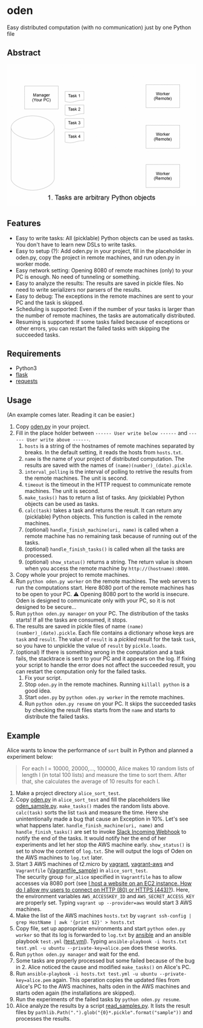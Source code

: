 # oden
Easy distributed computation (with no communication) just by one Python file

## Abstract
![abstract](img/abst.gif)

## Features
- Easy to write tasks: All (picklable) Python objects can be used as tasks.  You don't have to learn new DSLs to write tasks.
- Easy to setup (?): Add oden.py in your project, fill in the placeholder in oden.py, copy the project in remote machines, and run oden.py in worker mode.
- Easy network setting: Opening 8080 of remote machines (only) to your PC is enough.  No need of tunneling or something.
- Easy to analyze the results: The results are saved in pickle files.  No need to write serializers nor parsers of the results.
- Easy to debug: The exceptions in the remote machines are sent to your PC and the task is skipped.
- Scheduling is supported: Even if the number of your tasks is larger than the number of remote machines, the tasks are automatically distributed.
- Resuming is supported: If some tasks failed because of exceptions or other errors, you can restart the failed tasks with skipping the succeeded tasks.

## Requirements
- Python3
- [flask](http://flask.pocoo.org/)
- [requests](http://docs.python-requests.org/en/master/)

## Usage
(An example comes later.  Reading it can be easier.)
1. Copy [oden.py](https://raw.githubusercontent.com/ashiato45/oden/master/oden.py) in your project.
2. Fill in the place holder between `------ User write below ------` and `------ User write above ------`.
    1. `hosts` is a string of the hostnames of remote machines separated by breaks.  In the default setting, it reads the hosts from `hosts.txt`.
    2. `name` is the name of your project of distributed computation.  The results are saved with the names of `(name)(number)_(date).pickle`.
    3. `interval_polling` is the interval of polling to retrive the results from the remote machines.  The unit is second.
    4. `timeout` is the timeout in the HTTP request to communicate remote machines.  The unit is second.
    5. `make_tasks()` has to return a list of tasks.  Any (picklable) Python objects can be used as tasks.
    6. `calc(task)` takes a task and returns the result.  It can return any (picklable) Python objects.  This function is called in the remote machines.
    7. (optional) `handle_finish_machine(uri, name)` is called when a remote machine has no remaining task because of running out of the tasks.
    8. (optional) `handle_finish_tasks()` is called when all the tasks are processed.
    9. (optional) `show_status()` returns a string.  The return value is shown when you access the remote machine by `http://(hostname):8080`.
3. Copy whole your project to remote machines.
4. Run `python oden.py worker` on the remote machines.  The web servers to run the computations start.  Here 8080 port of the remote machines has to be open to your PC.  ⚠️ Opening 8080 port to the world is insecure.  Oden is designed to communicate only with your PC, so it is not designed to be secure...
5. Run `python oden.py manager` on your PC.  The distribution of the tasks starts!  If all the tasks are consumed, it stops.
6. The results are saved in pickle files of name `(name)(number)_(date).pickle`.  Each file contains a dictionary whose keys are `task` and `result`.  The value of `result` is a *pickled* result for the task `task`, so you have to unpickle the value of `result` by `pickle.loads`.
7. (optional) If there is something wrong in the computation and a task fails, the stacktrace is sent to your PC and it appears on the log.  If fixing your script to handle the error does not affect the succeeded result, you can restart the computation only for the failed tasks.
    1. Fix your script.
    2. Stop `oden.py` in the remote machines.  Running `killall python` is a good idea.
    3. Start `oden.py` by `python oden.py worker` in the remote machines.
    4. Run `python oden.py resume` on your PC.  It skips the succeeded tasks by checking the result files starts from the `name` and starts to distribute the failed tasks.

## Example
Alice wants to know the performance of `sort` built in Python and planned a experiment below:
> For each l = 10000, 20000,..., 100000, Alice makes 10 random lists of length l (in total 100 lists) and measure the time to sort them.
> After that, she calculates the average of 10 results for each l.
1. Make a project directory `alice_sort_test`.  
2. Copy [oden.py](https://raw.githubusercontent.com/ashiato45/oden/master/oden.py) in `alice_sort_test` and fill the placeholders like [oden_sample.py](https://github.com/ashiato45/oden/blob/master/oden_sample.py).  `make_tasks()` mades the random lists above.  `calc(task)` sorts the list `task` and measure the time.  Here she unintentionally made a bug that cause an Exception in 10%.  Let's see what happens later.  `handle_finish_machine(uri, name)` and `handle_finish_tasks()` are set to invoke [Slack Incoming Webhook](https://api.slack.com/incoming-webhooks) to notify the end of the tasks.  It would notify her the end of her experiments and let her stop the AWS machine early.  `show_status()` is set to show the content of `log.txt`.  She will output the logs of Oden on the AWS machines to `log.txt` later.
3. Start 3 AWS machines of t2.micro by [vagrant](https://www.vagrantup.com/), [vagrant-aws](https://github.com/mitchellh/vagrant-aws) and `Vagrantfile` ([Vagrantfile_sample](https://github.com/ashiato45/oden/blob/master/Vagrantfile_sample)) in `alice_sort_test`.  
The security group `for_alice` specified in `Vagrantfile` has to allow accesses via 8080 port (see [I host a website on an EC2 instance. How do I allow my users to connect on HTTP (80) or HTTPS (443)?](https://aws.amazon.com/jp/premiumsupport/knowledge-center/connect-http-https-ec2/)).
Here, the environment variables `AWS_ACCESSKEY_ID` and `AWS_SECRET_ACCESS_KEY` are properly set.
Typing `vagrant up --provider=aws` would start 3 AWS machines.
4. Make the list of the AWS machines `hosts.txt` by `vagrant ssh-config | grep HostName | awk '{print $2}' > hosts.txt`
5. Copy file, set up appropriate environments and start `python oden.py worker` so that its log is forwarded to `log.txt` by [ansible](https://www.ansible.com/) and an ansible playbook `test.yml` ([test.yml](https://github.com/ashiato45/oden/blob/master/test.yml)).  Typing `ansible-playbook -i hosts.txt test.yml -u ubuntu --private-key=alice.pem` does these works.
6. Run `python oden.py manager` and wait for the end.
7. Some tasks are properly processed but some failed because of the bug in 2.  Alice noticed the cause and modified `make_tasks()` on Alice's PC.
8. Run `ansible-playbook -i hosts.txt test.yml -u ubuntu --private-key=alice.pem` again.  This operation copies the updated files from Alice's PC to the AWS machines, halts oden in the AWS machines and starts oden again (the installations are skipped).
9. Run the experiments of the failed tasks by `python oden.py resume`.
10. Alice analyze the results by a script [read_samples.py](https://github.com/ashiato45/oden/blob/master/read_samples.py).  It lists the result files by `pathlib.Path(".").glob("{0}*.pickle".format("sample"))` and processes the results.

